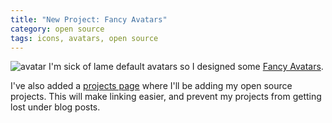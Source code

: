 ```yaml
---
title: "New Project: Fancy Avatars"
category: open source
tags: icons, avatars, open source
---
```


<img src="/projects/fancy-avatars/fancy-avatars.png" alt="avatar" title=""/> I'm sick of lame default avatars so I designed some [Fancy Avatars](/projects/fancy-avatars/).

I've also added a [projects page](/projects/) where I'll be adding my open source projects. This will make linking easier, and prevent
my projects from getting lost under blog posts.